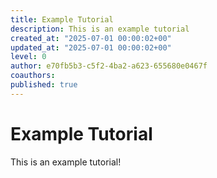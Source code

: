 ```yaml
---
title: Example Tutorial
description: This is an example tutorial
created_at: "2025-07-01 00:00:02+00"
updated_at: "2025-07-01 00:00:02+00"
level: 0
author: e70fb5b3-c5f2-4ba2-a623-655680e0467f
coauthors:
published: true
---
```


# Example Tutorial

This is an example tutorial!